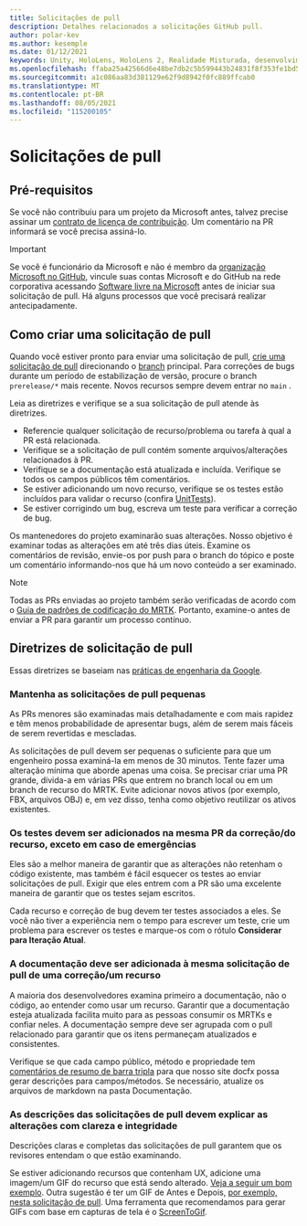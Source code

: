 ```yaml
---
title: Solicitações de pull
description: Detalhes relacionados a solicitações GitHub pull.
author: polar-kev
ms.author: kesemple
ms.date: 01/12/2021
keywords: Unity, HoloLens, HoloLens 2, Realidade Misturada, desenvolvimento, MRTK, PR,
ms.openlocfilehash: ffaba25a42566d6e48be7db2c5b599443b24831f8f353fe1bd59beb062a7b87e
ms.sourcegitcommit: a1c086aa83d381129e62f9d8942f0fc889ffcab0
ms.translationtype: MT
ms.contentlocale: pt-BR
ms.lasthandoff: 08/05/2021
ms.locfileid: "115200105"
---
```

# <a name="pull-requests"></a>Solicitações de pull

## <a name="prerequisites"></a>Pré-requisitos

Se você não contribuiu para um projeto da Microsoft antes, talvez precise assinar um [contrato de licença de contribuição](https://cla.microsoft.com/).
Um comentário na PR informará se você precisa assiná-lo.

> [!IMPORTANT]
> Se você é funcionário da Microsoft e não é membro da [organização Microsoft no GitHub](https://github.com/Microsoft), vincule suas contas Microsoft e do GitHub na rede corporativa acessando [Software livre na Microsoft](https://opensource.microsoft.com/) antes de iniciar sua solicitação de pull. Há alguns processos que você precisará realizar antecipadamente.

## <a name="creating-a-pull-request"></a>Como criar uma solicitação de pull

Quando você estiver pronto para enviar uma solicitação de pull, [crie uma solicitação de pull](https://github.com/microsoft/MixedRealityToolkit-Unity/compare/main...main?expand=1) direcionando o [branch](https://github.com/microsoft/mixedrealitytoolkit-unity/tree/main) principal. Para correções de bugs durante um período de estabilização de versão, procure o branch `prerelease/*` mais recente. Novos recursos sempre devem entrar no `main` .

Leia as diretrizes e verifique se a sua solicitação de pull atende às diretrizes.

* Referencie qualquer solicitação de recurso/problema ou tarefa à qual a PR está relacionada.
* Verifique se a solicitação de pull contém somente arquivos/alterações relacionados à PR.
* Verifique se a documentação está atualizada e incluída. Verifique se todos os campos públicos têm comentários.
* Se estiver adicionando um novo recurso, verifique se os testes estão incluídos para validar o recurso (confira [UnitTests](../contributing/unit-tests.md)).
* Se estiver corrigindo um bug, escreva um teste para verificar a correção de bug.

Os mantenedores do projeto examinarão suas alterações. Nosso objetivo é examinar todas as alterações em até três dias úteis. Examine os comentários de revisão, envie-os por push para o branch do tópico e poste um comentário informando-nos que há um novo conteúdo a ser examinado.

> [!NOTE]
> Todas as PRs enviadas ao projeto também serão verificadas de acordo com o [Guia de padrões de codificação do MRTK](../contributing/coding-guidelines.md). Portanto, examine-o antes de enviar a PR para garantir um processo contínuo.

## <a name="pull-request-guidelines"></a>Diretrizes de solicitação de pull

Essas diretrizes se baseiam nas [práticas de engenharia da Google](https://google.github.io/eng-practices/review/developer/small-cls.html).

### <a name="keep-pull-requests-small"></a>Mantenha as solicitações de pull pequenas

As PRs menores são examinadas mais detalhadamente e com mais rapidez e têm menos probabilidade de apresentar bugs, além de serem mais fáceis de serem revertidas e mescladas.

As solicitações de pull devem ser pequenas o suficiente para que um engenheiro possa examiná-la em menos de 30 minutos. Tente fazer uma alteração mínima que aborde apenas uma coisa. Se precisar criar uma PR grande, divida-a em várias PRs que entrem no branch local ou em um branch de recurso do MRTK. Evite adicionar novos ativos (por exemplo, FBX, arquivos OBJ) e, em vez disso, tenha como objetivo reutilizar os ativos existentes.

### <a name="tests-should-be-added-in-the-same-pr-as-your-fix--feature-except-for-emergencies"></a>Os testes devem ser adicionados na mesma PR da correção/do recurso, exceto em caso de emergências

Eles são a melhor maneira de garantir que as alterações não retenham o código existente, mas também é fácil esquecer os testes ao enviar solicitações de pull. Exigir que eles entrem com a PR são uma excelente maneira de garantir que os testes sejam escritos.

Cada recurso e correção de bug devem ter testes associados a eles. Se você não tiver a experiência nem o tempo para escrever um teste, crie um problema para escrever os testes e marque-os com o rótulo **Considerar para Iteração Atual**.

### <a name="documentation-should-be-added-in-the-same-pull-request-as-a-fix--feature"></a>A documentação deve ser adicionada à mesma solicitação de pull de uma correção/um recurso

A maioria dos desenvolvedores examina primeiro a documentação, não o código, ao entender como usar um recurso. Garantir que a documentação esteja atualizada facilita muito para as pessoas consumir os MRTKs e confiar neles.  A documentação sempre deve ser agrupada com o pull relacionado para garantir que os itens permaneçam atualizados e consistentes.

Verifique se que cada campo público, método e propriedade tem [comentários de resumo de barra tripla](https://dotnet.github.io/docfx/spec/triple_slash_comments_spec.html) para que nosso site docfx possa gerar descrições para campos/métodos. Se necessário, atualize os arquivos de markdown na pasta Documentação.

### <a name="pull-request-descriptions-should-clearly-and-completely-describe-changes"></a>As descrições das solicitações de pull devem explicar as alterações com clareza e integridade

Descrições claras e completas das solicitações de pull garantem que os revisores entendam o que estão examinando.

Se estiver adicionando recursos que contenham UX, adicione uma imagem/um GIF do recurso que está sendo alterado. [Veja a seguir um bom exemplo](https://github.com/microsoft/MixedRealityToolkit-Unity/pull/4532). Outra sugestão é ter um GIF de Antes e Depois, [por exemplo, nesta solicitação de pull](https://github.com/microsoft/MixedRealityToolkit-Unity/pull/5896). Uma ferramenta que recomendamos para gerar GIFs com base em capturas de tela é o [ScreenToGif](https://www.screentogif.com/).
